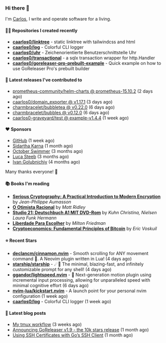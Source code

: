 ### Hi there 👋

I'm [Carlos](https://caarlos0.dev), I write and operate software for a living.

#### 👨‍💻 Repositories I created recently
- **[caarlos0/linktree](https://github.com/caarlos0/linktree)** - static linktree with tailwindcss and html
- **[caarlos0/log](https://github.com/caarlos0/log)** - Colorful CLI logger
- **[caarlos0/uhr](https://github.com/caarlos0/uhr)** - Zeichenorientierte Benutzerschnittstelle Uhr
- **[caarlos0/transactional](https://github.com/caarlos0/transactional)** - a sqlx transaction wrapper for http.Handler
- **[caarlos0/goreleaser-pro-prebuilt-example](https://github.com/caarlos0/goreleaser-pro-prebuilt-example)** - Quick example on how to use GoReleaser Pro&#39;s prebuilt builder

#### 🚀 Latest releases I've contributed to


- [prometheus-community/helm-charts @ prometheus-15.10.2](https://github.com/prometheus-community/helm-charts/releases/tag/prometheus-15.10.2) (2 days ago)
- [caarlos0/domain_exporter @ v1.17.1](https://github.com/caarlos0/domain_exporter/releases/tag/v1.17.1) (3 days ago)
- [charmbracelet/bubbletea @ v0.22.0](https://github.com/charmbracelet/bubbletea/releases/tag/v0.22.0) (6 days ago)
- [charmbracelet/bubbles @ v0.12.0](https://github.com/charmbracelet/bubbles/releases/tag/v0.12.0) (6 days ago)
- [caarlos0-graveyard/test @ example-v1.4.4](https://github.com/caarlos0-graveyard/test/releases/tag/example-v1.4.4) (1 week ago)

#### ❤️ Sponsors
- [GitHub](https://github.com/github) (1 week ago)
- [Sidartha Karna](https://github.com/sidarthakarna) (1 month ago)
- [October Swimmer](https://github.com/octoberswimmer) (3 months ago)
- [Luca Steeb](https://github.com/steebchen) (3 months ago)
- [Ivan Golubnichiy](https://github.com/h1kkan) (4 months ago)

Many thanks everyone! 🙏

#### 📚 Books I'm reading
- **[Serious Cryptography: A Practical Introduction to Modern Encryption](https://www.goodreads.com/book/show/36265193-serious-cryptography)** by _Jean-Philippe Aumasson_
- **[O Otimista Racional](https://www.goodreads.com/book/show/32706964-o-otimista-racional)** by _Matt Ridley_
- **[Studio 21: Deutschbuch A1 MIT DVD-Rom](https://www.goodreads.com/book/show/25495148-studio-21)** by _Kuhn Christina, Nielsen Laura Funk Hermann_
- **[Liberdade Para Escolher](https://www.goodreads.com/book/show/17238591-liberdade-para-escolher)** by _Milton Friedman_
- **[Cryptoeconomics: Fundamental Principles of Bitcoin](https://www.goodreads.com/book/show/56919322-cryptoeconomics)** by _Eric Voskuil_

#### ⭐ Recent Stars


- **[declancm/cinnamon.nvim](https://github.com/declancm/cinnamon.nvim)** - Smooth scrolling for ANY movement command 🤯. A Neovim plugin written in Lua! (4 days ago)
- **[starship/starship](https://github.com/starship/starship)** - ☄🌌️  The minimal, blazing-fast, and infinitely customizable prompt for any shell! (4 days ago)
- **[ggandor/lightspeed.nvim](https://github.com/ggandor/lightspeed.nvim)** - 🌌 Next-generation motion plugin using incremental input processing, allowing for unparalleled speed with minimal cognitive effort (6 days ago)
- **[nvim-lua/kickstart.nvim](https://github.com/nvim-lua/kickstart.nvim)** - A launch point for your personal nvim configuration (1 week ago)
- **[caarlos0/log](https://github.com/caarlos0/log)** - Colorful CLI logger (1 week ago)

#### 📄 Latest blog posts
- [My tmux workflow](https://carlosbecker.com/posts/tmux-sessionizer/) (3 weeks ago)
- [Announcing GoReleaser v1.9 - the 10k stars release](https://carlosbecker.com/posts/goreleaser-v1.9/) (1 month ago)
- [Using SSH Certificates with Go’s SSH Client](https://carlosbecker.com/posts/golang-ssh-client-certificates/) (1 month ago)
